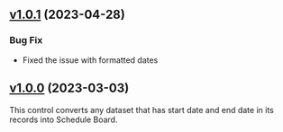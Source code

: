 ## [v1.0.1]( https://github.com/BeverCRM/PCF-ScheduleBoardView/releases/tag/v1.0.1) (2023-04-28)

### Bug Fix
* Fixed the issue with formatted dates

## [v1.0.0]( https://github.com/BeverCRM/PCF-ScheduleBoardView/releases/tag/v1.0.0) (2023-03-03)

This control converts any dataset that has start date and end date in its records into Schedule Board.
